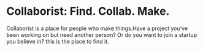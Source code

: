# Collaborist: Find. Collab. Make.

Collaborist is a place for people who make things.Have a project you’ve been working on but need another person? Or do you want to join a startup you believe in? this is the place to find it.
